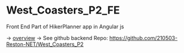 # West_Coasters_P2_FE
Front End Part of HikerPlanner app in Angular js

-> [overview](https://docs.google.com/presentation/d/1qzG1asN5NaIM531R9MRzllNBuaVCv0BronBiJCgGinY/edit#slide=id.ge0e369f099_0_490) 
-> See github backend Repo: https://github.com/210503-Reston-NET/West_Coasters_P2
